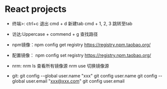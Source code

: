 # React projects

- 终端>: ctrl+c 退出
    cmd + d 新建tab
    cmd + 1, 2, 3 跳转至tab
- 访达:Uppercase + commend + g  查找路径
- npm镜像：npm config get registry
            https://registry.npm.taobao.org/
- 配置镜像： npm config set registry https://registry.npm.taobao.org/
- nrm: nrm ls 查看所有镜像源
     nrm use 切换镜像源

- git: git config --global user.name "xxx" 
     git config user.name
     git config --global user.email "xxx@xxx.com"
     git config user.email
